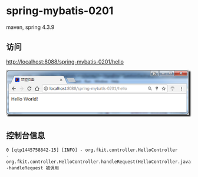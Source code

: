 # spring-mybatis-0201
maven, spring 4.3.9


访问
----------

[http://localhost:8088/spring-mybatis-0201/hello](http://localhost:8088/spring-mybatis-0201/hello)


![](https://github.com/CoderDream/spring-mybatis/blob/master/spring-mybatis-0201/snapshot/hello.png)


控制台信息
----------


	
	0 [qtp1445758842-15] [INFO] - org.fkit.controller.HelloController 
	-org.fkit.controller.HelloController.handleRequest(HelloController.java:31) -handleRequest 被调用



